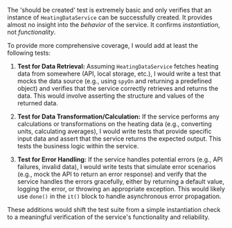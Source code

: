 The 'should be created' test is extremely basic and only verifies that an instance of `HeatingDataService` can be successfully created. It provides almost no insight into the *behavior* of the service. It confirms *instantiation*, not *functionality*. 

To provide more comprehensive coverage, I would add at least the following tests:

1. **Test for Data Retrieval:** Assuming `HeatingDataService` fetches heating data from somewhere (API, local storage, etc.), I would write a test that mocks the data source (e.g., using `spyOn` and returning a predefined object) and verifies that the service correctly retrieves and returns the data. This would involve asserting the structure and values of the returned data.

2. **Test for Data Transformation/Calculation:** If the service performs any calculations or transformations on the heating data (e.g., converting units, calculating averages), I would write tests that provide specific input data and assert that the service returns the expected output. This tests the business logic within the service.

3. **Test for Error Handling:** If the service handles potential errors (e.g., API failures, invalid data), I would write tests that simulate error scenarios (e.g., mock the API to return an error response) and verify that the service handles the errors gracefully, either by returning a default value, logging the error, or throwing an appropriate exception. This would likely use `done()` in the `it()` block to handle asynchronous error propagation.

These additions would shift the test suite from a simple instantiation check to a meaningful verification of the service's functionality and reliability.